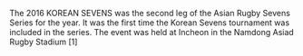 The 2016 KOREAN SEVENS was the second leg of the Asian Rugby Sevens Series for the year. It was the first time the Korean Sevens tournament was included in the series. The event was held at Incheon in the Namdong Asiad Rugby Stadium [1]
